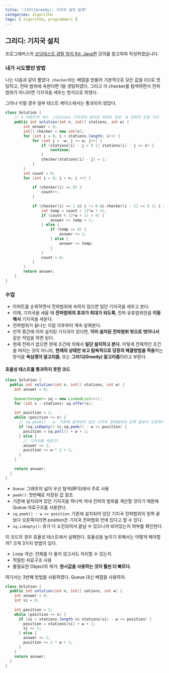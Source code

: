 ```yaml
---
title: "그리디(Greedy): 기지국 설치 문제"
categories: algorithm
tags: [ algorithm, programmers ]
---
```


## 그리디: 기지국 설치

프로그래머스의 [코딩테스트 광탈 방지 Kit: Java편](https://programmers.co.kr/learn/courses/10302) 강의를 참고하여 작성하였습니다.

### 내가 시도했던 방법

나는 다음과 같이 풀었다. `checker`라는 배열을 만들어 기본적으로 모든 값을 0으로 셋팅하고, 전파 범위에 속한다면 1을 셋팅하였다. 그리고 이 checker를 탐색하면서 전파 범위가 아니라면 기지국을 세우는 방식으로 하였다. 

그러나 이럴 경우 일부 테스트 케이스에서는 통과되지 않았다. 

```java
class Solution {
    // n 아파트의 개수  stations 기지국이 설치된 아파트 번호  W 전파의 도달 거리
    public int solution(int n, int[] stations, int w) {
        int answer = 0;
        int[] checker = new int[n];
        for (int i = 0; i < stations.length; i++) {
            for (int j = -w; j <= w; j++) {
                if (stations[i] - j < 0 || stations[i] - j >= n) {
                    continue;
                }
                checker[stations[i] - j] = 1;
            }
        }
        int count = 0;
        for (int i = 0; i < n; i ++) {
            
            if (checker[i] == 0) {
                count++;
            }
            
            if (checker[i] == 1 && i != 0 && checker[i - 1] == 0 || i == n-1 ) {
                int temp = count / (2*w + 1);
                if (count % (2*w + 1) > 0) {
                    answer += temp + 1;
                } else {
                    if (temp == 0) {
                        answer += 1;
                    } else {
                        answer += temp;
                    }
                }
                count = 0;
            }
        }
        return answer;
    }
}
```

### 수업

- 아파트를 순회하면서 전파범위에 속하지 않으면 일단 기지국을 세우고 본다.
- 이때, 기지국을 세울 때 **전파범위의 효과가 최대가 되도록**, 전파 유효범위만큼 **이동해서** 기지국을 세운다.
- 전파범위가 끝나는 지점 이후부터 계속 살펴본다.
- 만약 중간에 이미 설치된 기지국이 있다면, **이미 설치된 전파범위 밖으로 벗어나서** 같은 작업을 하면 된다.
- 현재 전파가 없으면 현재 조건에 의해서 **일단 설치하고 본다.** 이렇게 전체적인 조건을 따지는 것이 아니라, **현재의 상태만 보고 탐욕적으로 당장의 해결방법을 적용**하는 방식을 **욕심쟁이 알고리즘**, 또는 **그리디(Greedy) 알고리즘**이라고 부른다.

#### 효율성 테스트를 통과하지 못한 코드

```java
class Solution {
  public int solution(int n, int[] stations, int w) {
    int answer = 0;
    
    Queue<Integer> sq = new LinkedList<>();
    for (int s : stations) sq.offer(s);
    
    int position = 1;
    while (position <= n) {
      // sq.peek() - w: 기존에 설치되어 있던 기지국 전파범위의 왼쪽 끝보다 오른쪽이라면 기지국 전파범위 안에 있다.
      if (sq.isEmpty() && sq.peek() - w <= position) {
        position = sq.poll() + w + 1;
      } else {
        // 기지국을 세운다!
        answer += 1;
      	position += w * 2 + 1;
      }
    }
    
    return answer;
  }
}
```

- `Queue`: 그래프의 넓이 우선 탐색(BFS)에서 주로 사용
- `peek()`: 첫번째로 저장된 값 참조
- 기존에 설치되어 있던 기지국을 하나씩 꺼내 전파의 범위를 계산할 것이기 때문에 Queue 자료구조를 사용한다.
- `sq.peek() - w <= position`: 기존에 설치되어 있던 기지국 전파범위의 왼쪽 끝보다 오른쪽이라면 position은 기지국 전파범위 안에 있다고 할 수 있다. 
- `sq.isEmpty()`: 큐가 다 소진되어서 끝날 수 있으니까 비어있는지 여부를 확인한다.



이 코드의 경우 효율성 테스트에서 실패한다. 효율성을 높이기 위해서는 어떻게 해야할까? 크게 3가지 방법이 있다.

- Loop 개선: 전체를 다 돌지 않고서도 처리할 수 있는지
- 적절한 자료구조 사용
- 불필요한 Object의 제거: **원시값을 사용하는 것이 훨씬 더 빠르다.**

여기서는 3번째 방법을 사용하였다. Queue 대신 배열을 사용하자.

```java
class Solution {
  public int solution(int n, int[] sations, int w) {
    int answer = 0;
    int si = 0;
    
    int position = 1;
    while (position <= n) {
      if (si < stations.length && stations[si] - w <= position) {
        position = stations[si] + w + 1;
        si += 1;
      } else {
        answer += 1;
        position += 2 * w + 1;
      }
    }
    return answer;
  }
}
```

